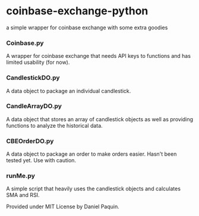 # coinbase-exchange-python
a simple wrapper for coinbase exchange with some extra goodies

### Coinbase.py
A wrapper for coinbase exchange that needs API keys to functions and has limited usability (for now). 

### CandlestickDO.py
A data object to package an individual candlestick.

### CandleArrayDO.py 
A data object that stores an array of candlestick objects as well as providing functions to analyze the historical data.

### CBEOrderDO.py 
A data object to package an order to make orders easier.
Hasn't been tested yet.  Use with caution.

### runMe.py
A simple script that heavily uses the candlestick objects and calculates SMA and RSI.

Provided under MIT License by Daniel Paquin.